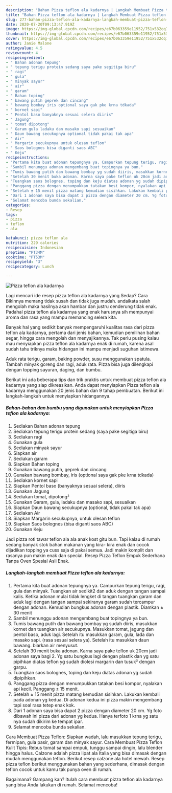 ```yaml
---
description: "Bahan Pizza teflon ala kadarnya | Langkah Membuat Pizza teflon ala kadarnya Yang Sedap"
title: "Bahan Pizza teflon ala kadarnya | Langkah Membuat Pizza teflon ala kadarnya Yang Sedap"
slug: 277-bahan-pizza-teflon-ala-kadarnya-langkah-membuat-pizza-teflon-ala-kadarnya-yang-sedap
date: 2020-07-20T09:13:47.919Z
image: https://img-global.cpcdn.com/recipes/e67b063359e11952/751x532cq70/pizza-teflon-ala-kadarnya-foto-resep-utama.jpg
thumbnail: https://img-global.cpcdn.com/recipes/e67b063359e11952/751x532cq70/pizza-teflon-ala-kadarnya-foto-resep-utama.jpg
cover: https://img-global.cpcdn.com/recipes/e67b063359e11952/751x532cq70/pizza-teflon-ala-kadarnya-foto-resep-utama.jpg
author: Janie Malone
ratingvalue: 4.5
reviewcount: 4
recipeingredient:
- " Bahan adonan tepung"
- " tepung terigu protein sedang saya pake segitiga biru"
- " ragi"
- " gula"
- " minyak sayur"
- " air"
- " garam"
- " Bahan toping"
- " bawang putih geprek dan cincang"
- " bawang bombay iris optional saya gak pke krna tdkada"
- " kornet sapi"
- " Pentol baso banyaknya sesuai selera diiris"
- " Jagung"
- " tomat dipotong"
- " Garam gula ladaku dan masako sapi sesuaikan"
- " Daun bawang secukupnya optional tidak pakai tak apa"
- " Air"
- " Margarin secukupnya untuk olesan teflon"
- " Saos bolognes bisa diganti saos ABC"
- " Keju"
recipeinstructions:
- "Pertama kita buat adonan tepungnya ya. Campurkan tepung terigu, ragi, gula dan minyak. Tuangkan air sedikit2 dan aduk dengan tangan sampai kalis. Ketika adonan mulai tidak lengket di tangan tuangkan garam dan aduk lagi dengan tangan sampai sekiranya garam sudah tercampur dengan adonan. Kemudian bungkus adonan dengan plastik. Diamkan ± 30 menit"
- "Sambil menunggu adonan mengembang buat topingnya ya bun."
- "Tumis bawang putih dan bawang bombay yg sudah diiris, masukkan kornet dan tuangkan air secukupnya. Masukkan tomat, jagung dan pentol baso, aduk lagi. Setelah itu masukkan garam, gula, lada dan masako sapi. (rasa sesuai selera ya). Setelah itu masukkan daun bawang. biarkan air menyusut."
- "Setelah 30 menit buka adonan. Karna saya pake teflon uk 20cm jadi adonan saya bagi 2. Yg satu bungkus lagi dengan plastik dan yg satu pipihkan diatas teflon yg sudah diolesi margarin dan tusuk² dengan garpu."
- "Tuangkan saos bolognes, toping dan keju diatas adonan yg sudah dipipihkan."
- "Panggang pizza dengan menumpukkan tatakan besi kompor, nyalakan api kecil. Panggang ± 15 menit."
- "Setelah ± 15 menit pizza matang kemudian sisihkan. Lakukan kembali pada adonan yg kedua. Di adonan kedua ini pizza makin mengembang tapi soal rasa tetep enak kok."
- "Dari 1 adonan saya bisa dapat 2 pizza dengan diameter 20 cm. Yg foto dibawah ini pizza dari adonan yg kedua. Hanya terfoto 1 krna yg satu nya sudah dikirim ke tempat ipar."
- "Selamat mencoba bunda sekalian."
categories:
- Resep
tags:
- pizza
- teflon
- ala

katakunci: pizza teflon ala 
nutrition: 229 calories
recipecuisine: Indonesian
preptime: "PT34M"
cooktime: "PT53M"
recipeyield: "3"
recipecategory: Lunch

---
```



![Pizza teflon ala kadarnya](https://img-global.cpcdn.com/recipes/e67b063359e11952/751x532cq70/pizza-teflon-ala-kadarnya-foto-resep-utama.jpg)

Lagi mencari ide resep pizza teflon ala kadarnya yang Sedap? Cara Bikinnya memang tidak susah dan tidak juga mudah. andaikata salah mengolah maka hasilnya akan hambar dan justru cenderung tidak enak. Padahal pizza teflon ala kadarnya yang enak harusnya sih mempunyai aroma dan rasa yang mampu memancing selera kita.

Banyak hal yang sedikit banyak mempengaruhi kualitas rasa dari pizza teflon ala kadarnya, pertama dari jenis bahan, kemudian pemilihan bahan segar, hingga cara mengolah dan menyajikannya. Tak perlu pusing kalau mau menyiapkan pizza teflon ala kadarnya enak di rumah, karena asal sudah tahu triknya maka hidangan ini mampu menjadi suguhan istimewa.

Aduk rata terigu, garam, baking powder, susu menggunakan spatula. Tambah minyak goreng dan ragi, aduk rata. Pizza bisa juga dilengkapi dengan topping sayuran, daging, dan bumbu.


Berikut ini ada beberapa tips dan trik praktis untuk membuat pizza teflon ala kadarnya yang siap dikreasikan. Anda dapat menyiapkan Pizza teflon ala kadarnya menggunakan 20 jenis bahan dan 9 tahap pembuatan. Berikut ini langkah-langkah untuk menyiapkan hidangannya.

<!--inarticleads1-->

##### Bahan-bahan dan bumbu yang digunakan untuk menyiapkan Pizza teflon ala kadarnya:

1. Sediakan  Bahan adonan tepung
1. Sediakan  tepung terigu protein sedang (saya pake segitiga biru)
1. Sediakan  ragi
1. Gunakan  gula
1. Sediakan  minyak sayur
1. Siapkan  air
1. Sediakan  garam
1. Siapkan  Bahan toping
1. Gunakan  bawang putih, geprek dan cincang
1. Gunakan  bawang bombay, iris (optional saya gak pke krna tdkada)
1. Sediakan  kornet sapi
1. Siapkan  Pentol baso (banyaknya sesuai selera), diiris
1. Gunakan  Jagung
1. Sediakan  tomat, dipotong²
1. Gunakan  Garam, gula, ladaku dan masako sapi, sesuaikan
1. Siapkan  Daun bawang secukupnya (optional, tidak pakai tak apa)
1. Sediakan  Air
1. Siapkan  Margarin secukupnya, untuk olesan teflon
1. Siapkan  Saos bolognes (bisa diganti saos ABC)
1. Gunakan  Keju


Jadi pizza roti tawar teflon ala ala anak kost gitu bun. Tapi kalau di rumah sedang banyak stok bahan makanan yang kira- kira enak dan cocok dijadikan topping ya cuss saja di pakai semua. Jadi makin komplit dan rasanya pun makin enak dan special. Resep Pizza Teflon Empuk Sederhana Tanpa Oven Spesial Asli Enak. 

<!--inarticleads2-->

##### Langkah-langkah membuat Pizza teflon ala kadarnya:

1. Pertama kita buat adonan tepungnya ya. Campurkan tepung terigu, ragi, gula dan minyak. Tuangkan air sedikit2 dan aduk dengan tangan sampai kalis. Ketika adonan mulai tidak lengket di tangan tuangkan garam dan aduk lagi dengan tangan sampai sekiranya garam sudah tercampur dengan adonan. Kemudian bungkus adonan dengan plastik. Diamkan ± 30 menit
1. Sambil menunggu adonan mengembang buat topingnya ya bun.
1. Tumis bawang putih dan bawang bombay yg sudah diiris, masukkan kornet dan tuangkan air secukupnya. Masukkan tomat, jagung dan pentol baso, aduk lagi. Setelah itu masukkan garam, gula, lada dan masako sapi. (rasa sesuai selera ya). Setelah itu masukkan daun bawang. biarkan air menyusut.
1. Setelah 30 menit buka adonan. Karna saya pake teflon uk 20cm jadi adonan saya bagi 2. Yg satu bungkus lagi dengan plastik dan yg satu pipihkan diatas teflon yg sudah diolesi margarin dan tusuk² dengan garpu.
1. Tuangkan saos bolognes, toping dan keju diatas adonan yg sudah dipipihkan.
1. Panggang pizza dengan menumpukkan tatakan besi kompor, nyalakan api kecil. Panggang ± 15 menit.
1. Setelah ± 15 menit pizza matang kemudian sisihkan. Lakukan kembali pada adonan yg kedua. Di adonan kedua ini pizza makin mengembang tapi soal rasa tetep enak kok.
1. Dari 1 adonan saya bisa dapat 2 pizza dengan diameter 20 cm. Yg foto dibawah ini pizza dari adonan yg kedua. Hanya terfoto 1 krna yg satu nya sudah dikirim ke tempat ipar.
1. Selamat mencoba bunda sekalian.


Cara Membuat Pizza Teflon: Siapkan wadah, lalu masukkan tepung terigu, fermipan, gula pasir, garam dan minyak sayur. Cara Membuat Pizza Teflon Kulit Tipis: Rebus tomat sampai empuk, tunggu sampai dingin, lalu blender hingga halus. Calzone adalah pizza lipat ala Italia yang bisa dimasak dengan mudah menggunakan teflon. Berikut resep calzone ala hotel mewah. Resep pizza teflon berikut menggunakan bahan yang sederhana, dimasak dengan teflon cocok untuk kamu tak punya oven di rumah. 

Bagaimana? Gampang kan? Itulah cara membuat pizza teflon ala kadarnya yang bisa Anda lakukan di rumah. Selamat mencoba!
